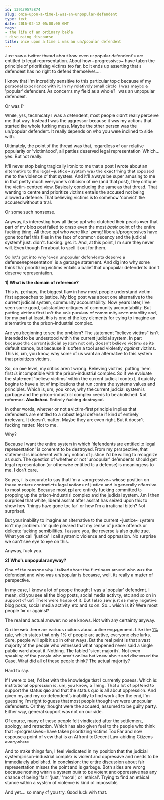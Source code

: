 ```yaml
---
id: 139179575874
slug: once-upon-a-time-i-was-an-unpopular-defendent
type: text
date: 2016-02-12 05:00:00 GMT
tags:
- the life of an ordinary bakla
- discussing discourse
title: once upon a time i was an un/popular defendent
---
```

Just saw a twitter thread about how even unpopular defendent's are entitled to legal representation. About how ~progressives~ have taken the principle of prioritizing victims too far, bc it ends up asserting that a defendent has no right to defend themselves....

I know that I'm incredibly sensitive to this particular topic because of my personal experience with it. In my relatively small circle, I was maybe a 'popular' defendent. As concerns my field as a whole? I was an unpopular defendent.

Or was I?

While, yes, technically I was a defendent, most people didn't really perceive me that way. Instead I was the aggressor because it was my actions that started the whole fucking mess. Maybe the other person was the un/popular defendent. It really depends on who you were inclined to side with. 

Ultimately, the point of the thread was that, regardless of our relative popularity or 'victimhood', all parties deserved legal representation. Which... yes. But not really. 

It'll never stop being tragically ironic to me that a post I wrote about an alternative to the legal ~justice~ system was the exact thing that exposed me to the violence of that system. And it'll always be super amusing to me in that pretty much everyone's criticism of me (and that post), they critique the victim-centred view. Basically concluding the same as that thread. That wanting to centre and prioritize victims entails the accused not being allowed a defense. That believing victims is to somehow 'convict' the accused without a trial.

Or some such nonsense.

Anyway, its interesting how all these ppl who clutched their pearls over that part of my blog post failed to grasp even the most *basic* point of the entire fucking thing. All these ppl who were like 'zomg! liberals/progressives have gone too far! this flies in the face of common decency and the judicial system!' just. didn't. fucking. get. it. And, at this point, I'm sure they never will. Even though I'm about to spell it out for them.

So let's get into why 'even unpopular defendents deserve a defense/representation' is a garbage statement. And dig into why some think that prioritizing victims entails a balief that unpopular defendents don't deserve representation.

**1) What is the domain of reference?**

This is, perhaps, the biggest flaw in how most people understand victim-first approaches to justice. My blog post was about one alternative to the current judicial system, community accountability. Now, years later, I've seen some good, substantive critiques of community accountability. But putting victims first isn't the sole purview of community accountability and, for my part at least, this is one of the key elements for trying to imagine an alternative to the prison-industrial complex.

Are you beginning to see the problem? The statement "believe victims" isn't intended to be understood within the current judicial system. In part because the current judicial system not only doesn't believe victims as its default stance, but because it is often a tool used violently *against* victims. This is, um, you know, why some of us want an alternative to this system that prioritizes victims.

So, on one level, my critics aren't wrong. Believing victims, putting them first *is* incompatible with the prison-industrial complex. So if we evaluate the statement 'believe victims' within the current judicial context, it quickly begins to have a lot of implications that run contra the systems values and principles. Which is, um, you know, why the current judicial system is garbage and the prison-industrial complex needs to be abolished. Not reformed. **Abolished**. Entirely fucking destroyed.

In other words, whether or not a victim-first principle implies that defendents are entitled to a robust legal defense if kind of entirely irrelevant. It doesn't matter. Maybe they are even right. But it doesn't fucking matter. Not to me.

Why?

Because I want the entire system in which 'defendents are entitled to legal representation' is coherent to be destroyed. From my perspective, that statement is incoherent with any notion of justice I'd be willing to recognize as such. The question of whether or not 'unpopular' defendents should get legal representation (or otherwise entitled to a defense) is meaningless to me. I don't care. 

So yes, it is accurate to say that I'm a ~progressive~ whose position on these matters contradicts legal notions of justice and is generally offensive to most people. Because most ppl are entirely fucking committed to propping up the prison-industrial complex and the judicial system. Am I then surprised that white, liberal asshat after asshat has seized upon this to show how 'things have gone too far' or how I'm a irrational bitch? Not surprised.

But your inability to imagine an alternative to the current ~justice~ system isn't my problem. I'm quite pleased that my sense of justice offends ur delicate fucking sensibilities. I assure you, the reverse is also quite true. What you call 'justice' I call systemic violence and oppression. No surprise we can't see eye to eye on this.

Anyway, fuck you.

**2) Who's unpopular anyway?**

One of the reasons why I talked about the fuzziness around who was the defendent and who was un/popular is because, well, its really a matter of perspective.

In my case, I know a lot of people thought I was a 'popular' defendent. I mean, did you see all the blog posts, social media activity, etc and so on in support of us? There were heaps of it. But I also saw just as many negative blog posts, social media activity, etc and so on. So... which is it? Were most people for or against?

The real and actual answer: no one knows. Not with any certainty anyway.

On the web there are various notions about online engagement. Like the [1% rule][one], which states that only 1% of people are active, everyone else lurks. Sure, people will split it up in other ways. But the real point is that a vast majority of the people who witnessed what happened never said a single public word about it. Nothing. The fabled 'silent majority'. Not even speaking of the people who aren't online but knew about and discussed the Case. What did all of these people think? The actual majority?

Hard to say.

If I were to bet, I'd bet with the knowledge that I currently posess. Which is: institutional oppression is, um, you know, a Thing. That a lot of ppl tend to support the status quo and that the status quo is all about oppression. And given my and my co-defendent's inability to find work after the end, I'm guessing I'm right to guess that most people thought *we* were unpopular defendents. Or they thought were the accused, assumed to be guilty party. Either way, general support was not on our side.

Of course, many of these people felt vindicated after the settlement, apology, and retraction. Which has also given fuel to the people who think that ~progressives~ have taken prioritizing victims Too Far and now espouse a point of view that is an Affront to Decent Law-abiding Citizens everywhere.

And to make things fun, I feel vindicated in my position that the judicial system/prison-industrial complex is violent and oppressive and needs to be immediately abolished.
In conclusion: the entire discussion about fair representation misses the point and is garbage. Both sides are wrong because nothing within a system built to be violent and oppressive has any chance of being 'fair,' 'just,' 'moral', or 'ethical'. Trying to find an ethical stance within a system of violence is kind of impossible.

And yet.... so many of you try. Good luck with that.

[one]: https://en.wikipedia.org/wiki/1%25_rule_(Internet_culture)#Definition